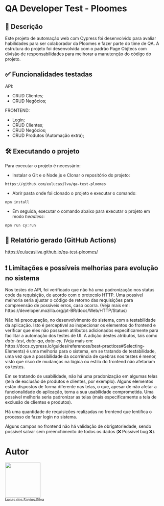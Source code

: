 # QA Developer Test - Ploomes


## 📄 Descrição

<p>Este projeto de automação web com Cypress foi desenvolvido para avaliar habilidades para ser colaborador da Ploomes e fazer parte do time de QA. A estrutura do projeto foi desenvolvida com o padrão Page Objtecs com divisão de responsabilidades para melhorar a manutenção do código do projeto.</p>


## ✅ Funcionalidades testadas
API: </br>
- CRUD Clientes;
- CRUD Negócios;

FRONTEND: </br>
- Login;
- CRUD Clientes;
- CRUD Negócios;
- CRUD Produtos (Automação extra);



##  🛠️ Executando o projeto

<p>Para executar o projeto é necessário:</p>

- Instalar o Git e o Node.js e Clonar o repositório do projeto:

```
https://github.com/eulucasilva/qa-test-ploomes
```
- Abrir pasta onde foi clonado o projeto e executar o comando:

```
npm install
```

- Em seguida, executar o comando abaixo para executar o projeto em modo <i>headless</i>:

```
npm run cy:run
```
## 📄 Relatório gerado (GitHub Actions)

https://eulucasilva.github.io/qa-test-ploomes/


## ❗ Limitações e possíveis melhorias para evolução no sistema

<p>Nos testes de API, foi verificado que não há uma padronização nos status code da requisição, de acordo com o protocolo HTTP. Uma possível melhoria seria ajustar o código de retorno das requisições para compreensão de possíveis erros, caso ocorra. (Veja mais em: https://developer.mozilla.org/pt-BR/docs/Web/HTTP/Status)</p>

<p>Não há preocupação, no desenvolvimento do sistema, com a testabilidade da aplicação. Isto é perceptível ao inspecionar os elementos do frontend e verificar que eles não possuem atributos adicionados especificamente para facilitar a automação dos testes de UI. A adição destes atributos, tais como <i>data-test</i>, <i>data-qa</i>, <i>data-cy</i>, (Veja mais em: https://docs.cypress.io/guides/references/best-practices#Selecting-Elements) é uma melhoria para o sistema, em se tratando de testabilidade, uma vez que a possibilidade da ocorrência de quebras nos testes é menor, visto que risco de mudanças na lógica ou estilo do frontend não afetariam os testes.</p>

<p>Em se tratando de usabilidade, não há uma pradonização em algumas telas (tela de exclusão de produtos e clientes, por exemplo). Alguns elementos estão dispostos de forma diferente nas telas, o que, apesar de não afetar a funcionalidade do aplicação, torna a sua usabilidade comprometida. Uma possível melhoria seria padronizar as telas (mais especificamente a tela de exclusão de clientes e produtos).</p>

<p>Há uma quantidade de requisições realizadas no frontend que lentifica o processo de fazer login no sistema.</p>

<p>Alguns campos no frontend não há validação de obrigatoriedade, sendo possível salvar sem preenchimento de todos os dados (❌ Possível bug ❌).</p>



# Autor

[<img src="https://avatars.githubusercontent.com/u/17802288?v=4" width=115><br><sub>Lucas dos Santos Silva</sub>](https://github.com/eulucasilva)

